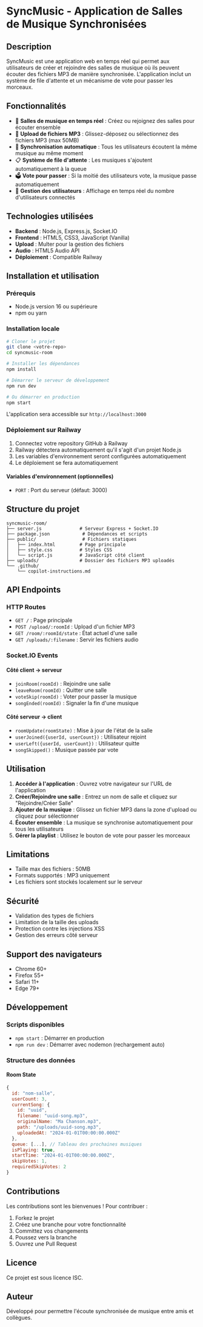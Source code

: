 # SyncMusic - Application de Salles de Musique Synchronisées

## Description

SyncMusic est une application web en temps réel qui permet aux utilisateurs de créer et rejoindre des salles de musique où ils peuvent écouter des fichiers MP3 de manière synchronisée. L'application inclut un système de file d'attente et un mécanisme de vote pour passer les morceaux.

## Fonctionnalités

- 🎵 **Salles de musique en temps réel** : Créez ou rejoignez des salles pour écouter ensemble
- 📁 **Upload de fichiers MP3** : Glissez-déposez ou sélectionnez des fichiers MP3 (max 50MB)
- 🔄 **Synchronisation automatique** : Tous les utilisateurs écoutent la même musique au même moment
- 📋 **Système de file d'attente** : Les musiques s'ajoutent automatiquement à la queue
- 🗳️ **Vote pour passer** : Si la moitié des utilisateurs vote, la musique passe automatiquement
- 👥 **Gestion des utilisateurs** : Affichage en temps réel du nombre d'utilisateurs connectés

## Technologies utilisées

- **Backend** : Node.js, Express.js, Socket.IO
- **Frontend** : HTML5, CSS3, JavaScript (Vanilla)
- **Upload** : Multer pour la gestion des fichiers
- **Audio** : HTML5 Audio API
- **Déploiement** : Compatible Railway

## Installation et utilisation

### Prérequis
- Node.js version 16 ou supérieure
- npm ou yarn

### Installation locale
```bash
# Cloner le projet
git clone <votre-repo>
cd syncmusic-room

# Installer les dépendances
npm install

# Démarrer le serveur de développement
npm run dev

# Ou démarrer en production
npm start
```

L'application sera accessible sur `http://localhost:3000`

### Déploiement sur Railway

1. Connectez votre repository GitHub à Railway
2. Railway détectera automatiquement qu'il s'agit d'un projet Node.js
3. Les variables d'environnement seront configurées automatiquement
4. Le déploiement se fera automatiquement

#### Variables d'environnement (optionnelles)
- `PORT` : Port du serveur (défaut: 3000)

## Structure du projet

```
syncmusic-room/
├── server.js              # Serveur Express + Socket.IO
├── package.json            # Dépendances et scripts
├── public/                 # Fichiers statiques
│   ├── index.html         # Page principale
│   ├── style.css          # Styles CSS
│   └── script.js          # JavaScript côté client
├── uploads/               # Dossier des fichiers MP3 uploadés
└── .github/
    └── copilot-instructions.md
```

## API Endpoints

### HTTP Routes
- `GET /` : Page principale
- `POST /upload/:roomId` : Upload d'un fichier MP3
- `GET /room/:roomId/state` : État actuel d'une salle
- `GET /uploads/:filename` : Servir les fichiers audio

### Socket.IO Events

#### Côté client → serveur
- `joinRoom(roomId)` : Rejoindre une salle
- `leaveRoom(roomId)` : Quitter une salle
- `voteSkip(roomId)` : Voter pour passer la musique
- `songEnded(roomId)` : Signaler la fin d'une musique

#### Côté serveur → client
- `roomUpdate(roomState)` : Mise à jour de l'état de la salle
- `userJoined({userId, userCount})` : Utilisateur rejoint
- `userLeft({userId, userCount})` : Utilisateur quitte
- `songSkipped()` : Musique passée par vote

## Utilisation

1. **Accéder à l'application** : Ouvrez votre navigateur sur l'URL de l'application
2. **Créer/Rejoindre une salle** : Entrez un nom de salle et cliquez sur "Rejoindre/Créer Salle"
3. **Ajouter de la musique** : Glissez un fichier MP3 dans la zone d'upload ou cliquez pour sélectionner
4. **Écouter ensemble** : La musique se synchronise automatiquement pour tous les utilisateurs
5. **Gérer la playlist** : Utilisez le bouton de vote pour passer les morceaux

## Limitations

- Taille max des fichiers : 50MB
- Formats supportés : MP3 uniquement
- Les fichiers sont stockés localement sur le serveur

## Sécurité

- Validation des types de fichiers
- Limitation de la taille des uploads
- Protection contre les injections XSS
- Gestion des erreurs côté serveur

## Support des navigateurs

- Chrome 60+
- Firefox 55+
- Safari 11+
- Edge 79+

## Développement

### Scripts disponibles
- `npm start` : Démarrer en production
- `npm run dev` : Démarrer avec nodemon (rechargement auto)

### Structure des données

#### Room State
```javascript
{
  id: "nom-salle",
  userCount: 3,
  currentSong: {
    id: "uuid",
    filename: "uuid-song.mp3",
    originalName: "Ma Chanson.mp3",
    path: "/uploads/uuid-song.mp3",
    uploadedAt: "2024-01-01T00:00:00.000Z"
  },
  queue: [...], // Tableau des prochaines musiques
  isPlaying: true,
  startTime: "2024-01-01T00:00:00.000Z",
  skipVotes: 1,
  requiredSkipVotes: 2
}
```

## Contributions

Les contributions sont les bienvenues ! Pour contribuer :

1. Forkez le projet
2. Créez une branche pour votre fonctionnalité
3. Committez vos changements
4. Poussez vers la branche
5. Ouvrez une Pull Request

## Licence

Ce projet est sous licence ISC.

## Auteur

Développé pour permettre l'écoute synchronisée de musique entre amis et collègues.